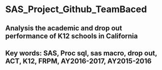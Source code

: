 # SAS_Project_Github_TeamBaced

## Analysis the academic and drop out performance of K12 schools in California
## Key words: SAS, Proc sql, sas macro, drop out, ACT, K12, FRPM, AY2016-2017, AY2015-2016
